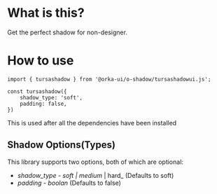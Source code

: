 # What is this?

Get the perfect shadow for non-designer.

# How to use

```
import { tursashadow } from '@orka-ui/o-shadow/tursashadowui.js';

const tursashadow({
    shadow_type: 'soft',
    padding: false,
})

```

This is used after all the dependencies have been installed

## Shadow Options(Types)

This library supports two options, both of which are optional:

* *shadow_type* - _soft | medium_ | hard_ (Defaults to soft)
* *padding* - _boolan_ (Defaults to false)